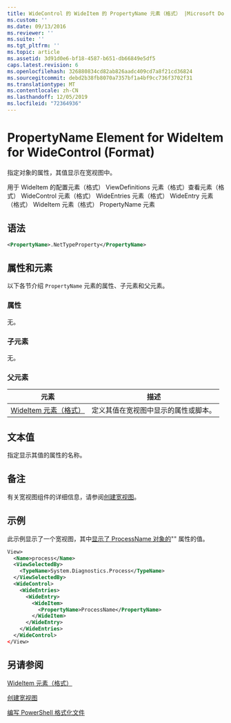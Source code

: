 ```yaml
---
title: WideControl 的 WideItem 的 PropertyName 元素（格式） |Microsoft Docs
ms.custom: ''
ms.date: 09/13/2016
ms.reviewer: ''
ms.suite: ''
ms.tgt_pltfrm: ''
ms.topic: article
ms.assetid: 3d91d0e6-bf18-4587-b651-db66849e5df5
caps.latest.revision: 6
ms.openlocfilehash: 326880834cd82ab826aadc409cd7a8f21cd36824
ms.sourcegitcommit: debd2b38fb8070a7357bf1a4bf9cc736f3702f31
ms.translationtype: MT
ms.contentlocale: zh-CN
ms.lasthandoff: 12/05/2019
ms.locfileid: "72364936"
---
```

# <a name="propertyname-element-for-wideitem-for-widecontrol-format"></a>PropertyName Element for WideItem for WideControl (Format)

指定对象的属性，其值显示在宽视图中。

用于 WideItem 的配置元素（格式） ViewDefinitions 元素（格式）查看元素（格式） WideControl 元素（格式） WideEntries 元素（格式） WideEntry 元素（格式） WideItem 元素（格式） PropertyName 元素

## <a name="syntax"></a>语法

```xml
<PropertyName>.NetTypeProperty</PropertyName>
```

## <a name="attributes-and-elements"></a>属性和元素

以下各节介绍 `PropertyName` 元素的属性、子元素和父元素。

### <a name="attributes"></a>属性

无。

### <a name="child-elements"></a>子元素

无。

### <a name="parent-elements"></a>父元素

|元素|描述|
|-------------|-----------------|
|[WideItem 元素（格式）](./wideitem-element-for-widecontrol-format.md)|定义其值在宽视图中显示的属性或脚本。|

## <a name="text-value"></a>文本值

指定显示其值的属性的名称。

## <a name="remarks"></a>备注

有关宽视图组件的详细信息，请参阅[创建宽视图](./creating-a-wide-view.md)。

## <a name="example"></a>示例

此示例显示了一个宽视图，其中[显示了 ProcessName 对象的](/dotnet/api/System.Diagnostics.Process)"" 属性的值。

```xml
View>
  <Name>process</Name>
  <ViewSelectedBy>
    <TypeName>System.Diagnostics.Process</TypeName>
  </ViewSelectedBy>
  <WideControl>
    <WideEntries>
      <WideEntry>
        <WideItem>
          <PropertyName>ProcessName</PropertyName>
        </WideItem>
      </WideEntry>
    </WideEntries>
  </WideControl>
</View>

```

## <a name="see-also"></a>另请参阅

[WideItem 元素（格式）](./wideitem-element-for-widecontrol-format.md)

[创建宽视图](./creating-a-wide-view.md)

[编写 PowerShell 格式化文件](./writing-a-powershell-formatting-file.md)

